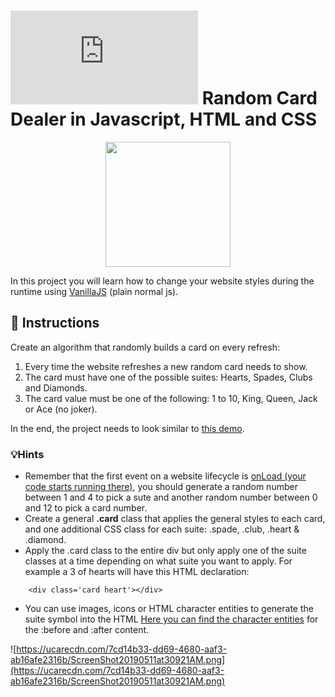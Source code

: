 # ![alt text](https://assets.breatheco.de/apis/img/images.php?blob&random&cat=icon&tags=breathecode,32)  Random Card Dealer in Javascript, HTML and CSS

<p align="center">
<img height="200px" src="https://github.com/breatheco-de/exercise-random-card/blob/master/preview.gif?raw=true" />
</p>

In this project you will learn how to change your website styles during the runtime using [VanillaJS](https://stackoverflow.com/questions/20435653/what-is-vanillajs) (plain normal js).

## 📝 Instructions

Create an algorithm that randomly builds a card on every refresh:

1. Every time the website refreshes a new random card needs to show.
2. The card must have one of the possible suites: Hearts, Spades, Clubs and Diamonds.
3. The card value must be one of the following: 1 to 10, King, Queen, Jack or Ace (no joker).

In the end, the project needs to look similar to [this demo](https://github.com/breatheco-de/exercise-random-card/blob/master/preview.gif?raw=true).

### 💡Hints

- Remember that the first event on a website lifecycle is [onLoad (your code starts running there)](https://www.w3schools.com/jsref/event_onload.asp), you should generate a random number between 1 and 4 to pick a sute and another random number between 0 and 12 to pick a card number.
- Create a general **.card** class that applies the general styles to each card, and one additional CSS class for each suite: .spade, .club, .heart & .diamond.
- Apply the .card class to the entire div but only apply one of the suite classes at a time depending on what suite you want to apply. For example a 3 of hearts will have this HTML declaration:
```
    <div class='card heart'></div>
```
- You can use images, icons or HTML character entities to generate the suite symbol into the HTML [Here you can find the character entities](https://brajeshwar.github.io/entities/) for the :before and :after content.

![https://ucarecdn.com/7cd14b33-dd69-4680-aaf3-ab16afe2316b/ScreenShot20190511at30921AM.png](https://ucarecdn.com/7cd14b33-dd69-4680-aaf3-ab16afe2316b/ScreenShot20190511at30921AM.png)
